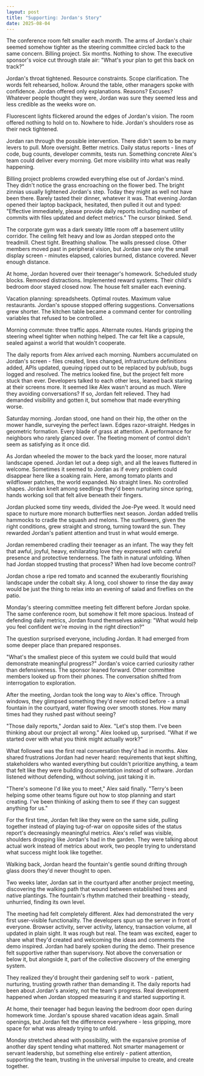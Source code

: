 ```yaml
---
layout: post
title: "Supporting: Jordan's Story"
date: 2025-08-04
---
```


The conference room felt smaller each month. The arms of Jordan's chair seemed somehow tighter as the steering committee circled back to the same concern. Billing project. Six months. Nothing to show. The executive sponsor's voice cut through stale air: "What's your plan to get this back on track?"
<!--more-->

Jordan's throat tightened. Resource constraints. Scope clarification. The words felt rehearsed, hollow. Around the table, other managers spoke with confidence. Jordan offered only explanations. Reasons? Excuses? Whatever people thought they were, Jordan was sure they seemed less and less credible as the weeks wore on.

Fluorescent lights flickered around the edges of Jordan's vision. The room offered nothing to hold on to. Nowhere to hide. Jordan's shoulders rose as their neck tightened.

Jordan ran through the possible intervention. There didn't seem to be many levers to pull. More oversight. Better metrics. Daily status reports - lines of code, bug counts, developer commits, tests run. Something concrete Alex's team could deliver every morning. Get more visibility into what was really happening.

Billing project problems crowded everything else out of Jordan's mind. They didn't notice the grass encroaching on the flower bed. The bright zinnias usually lightened Jordan's step. Today they might as well not have been there. Barely tasted their dinner, whatever it was. That evening Jordan opened their laptop backpack, hesitated, then pulled it out and typed: "Effective immediately, please provide daily reports including number of commits with files updated and defect metrics." The cursor blinked. Send.

The corporate gym was a dark sweaty little room off a basement utility corridor. The ceiling felt heavy and low as Jordan stepped onto the treadmill. Chest tight. Breathing shallow. The walls pressed close. Other members moved past in peripheral vision, but Jordan saw only the small display screen - minutes elapsed, calories burned, distance covered. Never enough distance.

At home, Jordan hovered over their teenager's homework. Scheduled study blocks. Removed distractions. Implemented reward systems. Their child's bedroom door stayed closed now. The house felt smaller each evening.

Vacation planning: spreadsheets. Optimal routes. Maximum value restaurants. Jordan's spouse stopped offering suggestions. Conversations grew shorter. The kitchen table became a command center for controlling variables that refused to be controlled.

Morning commute: three traffic apps. Alternate routes. Hands gripping the steering wheel tighter when nothing helped. The car felt like a capsule, sealed against a world that wouldn't cooperate.

The daily reports from Alex arrived each morning. Numbers accumulated on Jordan's screen - files created, lines changed, infrastructure definitions added, APIs updated, queuing ripped out to be replaced by pub/sub, bugs logged and resolved. The metrics looked fine, but the project felt more stuck than ever. Developers talked to each other less, leaned back staring at their screens more. It seemed like Alex wasn't around as much. Were they avoiding conversations? If so, Jordan felt relieved. They had demanded visibility and gotten it, but somehow that made everything worse.

Saturday morning. Jordan stood, one hand on their hip, the other on the mower handle, surveying the perfect lawn. Edges razor-straight. Hedges in geometric formation. Every blade of grass at attention. A performance for neighbors who rarely glanced over. The fleeting moment of control didn't seem as satisfying as it once did. 

As Jordan wheeled the mower to the back yard the looser, more natural landscape opened. Jordan let out a deep sigh, and all the leaves fluttered in welcome. Sometimes it seemed to Jordan as if every problem could disappear here like a soaking rain. Here, among tomato plants and wildflower patches, the world expanded. No straight lines. No controlled shapes. Jordan knelt among seedlings they'd been nurturing since spring, hands working soil that felt alive beneath their fingers.

Jordan plucked some tiny weeds, divided the Joe-Pye weed. It would need space to nurture more monarch butterflies next season. Jordan added trellis hammocks to cradle the squash and melons. The sunflowers, given the right conditions, grew straight and strong, turning  toward the sun. They rewarded Jordan's patient attention and trust in what would emerge.

Jordan remembered cradling their teenager as an infant. The way they felt that awful, joyful, heavy, exhilarating love they expressed with careful presence and protective tenderness. The faith in natural unfolding. When had Jordan stopped trusting that process? When had love become control?

Jordan chose a ripe red tomato and scanned the exuberantly flourishing landscape under the cobalt sky. A long, cool shower to rinse the day away would be just the thing to relax into an evening of salad and fireflies on the patio.

Monday's steering committee meeting felt different before Jordan spoke. The same conference room, but somehow it felt more spacious. Instead of defending daily metrics, Jordan found themselves asking: "What would help you feel confident we're moving in the right direction?"

The question surprised everyone, including Jordan. It had emerged from some deeper place than prepared responses.

"What's the smallest piece of this system we could build that would demonstrate meaningful progress?" Jordan's voice carried curiosity rather than defensiveness. The sponsor leaned forward. Other committee members looked up from their phones. The conversation shifted from interrogation to exploration.

After the meeting, Jordan took the long way to Alex's office. Through windows, they glimpsed something they'd never noticed before - a small fountain in the courtyard, water flowing over smooth stones. How many times had they rushed past without seeing?

"Those daily reports," Jordan said to Alex. "Let's stop them. I've been thinking about our project all wrong." Alex looked up, surprised. "What if we started over with what you think might actually work?"

What followed was the first real conversation they'd had in months. Alex shared frustrations Jordan had never heard: requirements that kept shifting, stakeholders who wanted everything but couldn't prioritize anything, a team that felt like they were building documentation instead of software. Jordan listened without defending, without solving, just taking it in.

"There's someone I'd like you to meet," Alex said finally. "Terry's been helping some other teams figure out how to stop planning and start creating. I've been thinking of asking them to see if they can suggest anything for us."

For the first time, Jordan felt like they were on the same side, pulling together instead of playing tug-of-war on opposite sides of the status report's decreasingly meaningful metrics. Alex's relief was visible, shoulders dropping like Jordan's had in the garden. They were talking about actual work instead of metrics about work, two people trying to understand what success might look like together.

Walking back, Jordan heard the fountain's gentle sound drifting through glass doors they'd never thought to open.

Two weeks later, Jordan sat in the courtyard after another project meeting, discovering the walking path that wound between established trees and native plantings. The fountain's rhythm matched their breathing - steady, unhurried, finding its own level.

The meeting had felt completely different. Alex had demonstrated the very first user-visible functionality. The developers spun up the server in front of everyone. Browser activity, server activity, latency, transaction volume, all updated in plain sight. It was rough but real. The team was excited, eager to share what they'd created and welcoming the ideas and comments the demo inspired. Jordan had barely spoken during the demo. Their presence felt supportive rather than supervisory. Not above the conversation or below it, but alongside it, part of the collective discovery of the emerging system.

They realized they'd brought their gardening self to work - patient, nurturing, trusting growth rather than demanding it. The daily reports had been about Jordan's anxiety, not the team's progress. Real development happened when Jordan stopped measuring it and started supporting it.

At home, their teenager had begun leaving the bedroom door open during homework time. Jordan's spouse shared vacation ideas again. Small openings, but Jordan felt the difference everywhere - less gripping, more space for what was already trying to unfold.

Monday stretched ahead with possibility, with the expansive promise of another day spent tending what mattered. Not smarter management or servant leadership, but something else entirely - patient attention, supporting the team, trusting in the universal impulse to create, and create together.
